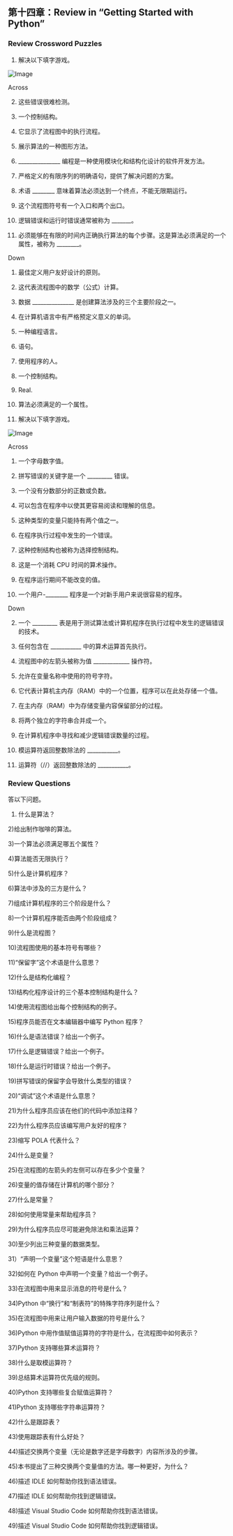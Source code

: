 ## 第十四章：Review in “Getting Started with Python”

### Review Crossword Puzzles

1) 解决以下填字游戏。

![Image](img/review02-01.png)

Across

2) 这些错误很难检测。

3) 一个控制结构。

6) 它显示了流程图中的执行流程。

8) 展示算法的一种图形方法。

10) _______________ 编程是一种使用模块化和结构化设计的软件开发方法。

14) 严格定义的有限序列的明确语句，提供了解决问题的方案。

15) 术语 ________ 意味着算法必须达到一个终点，不能无限期运行。

17) 这个流程图符号有一个入口和两个出口。

18) 逻辑错误和运行时错误通常被称为 _______。

19) 必须能够在有限的时间内正确执行算法的每个步骤。这是算法必须满足的一个属性，被称为 ________。

Down

1) 最佳定义用户友好设计的原则。

4) 这代表流程图中的数学（公式）计算。

5) 数据 _______________ 是创建算法涉及的三个主要阶段之一。

7) 在计算机语言中有严格预定义意义的单词。

9) 一种编程语言。

11) 语句。

12) 使用程序的人。

13) 一个控制结构。

15) Real.

16) 算法必须满足的一个属性。

2) 解决以下填字游戏。

![Image](img/review02-02.png)

Across

1) 一个字母数字值。

7) 拼写错误的关键字是一个 _________ 错误。

9) 一个没有分数部分的正数或负数。

12) 可以包含在程序中以使其更容易阅读和理解的信息。

13) 这种类型的变量只能持有两个值之一。

16) 在程序执行过程中发生的一个错误。

17) 这种控制结构也被称为选择控制结构。

18) 这是一个消耗 CPU 时间的算术操作。

19) 在程序运行期间不能改变的值。

20) 一个用户-________ 程序是一个对新手用户来说很容易的程序。

Down

2) 一个 _________ 表是用于测试算法或计算机程序在执行过程中发生的逻辑错误的技术。

3) 任何包含在 ___________ 中的算术运算首先执行。

4) 流程图中的左箭头被称为值 _____________ 操作符。

5) 允许在变量名称中使用的符号字符。

6) 它代表计算机主内存（RAM）中的一个位置，程序可以在此处存储一个值。

8) 在主内存（RAM）中为存储变量内容保留部分的过程。

10) 将两个独立的字符串合并成一个。

11) 在计算机程序中寻找和减少逻辑错误数量的过程。

14) 模运算符返回整数除法的 ___________。

15) 运算符（//）返回整数除法的 ___________。

### Review Questions

答以下问题。

1) 什么是算法？

2)给出制作咖啡的算法。

3)一个算法必须满足哪五个属性？

4)算法能否无限执行？

5)什么是计算机程序？

6)算法中涉及的三方是什么？

7)组成计算机程序的三个阶段是什么？

8)一个计算机程序能否由两个阶段组成？

9)什么是流程图？

10)流程图使用的基本符号有哪些？

11)“保留字”这个术语是什么意思？

12)什么是结构化编程？

13)结构化程序设计的三个基本控制结构是什么？

14)使用流程图给出每个控制结构的例子。

15)程序员能否在文本编辑器中编写 Python 程序？

16)什么是语法错误？给出一个例子。

17)什么是逻辑错误？给出一个例子。

18)什么是运行时错误？给出一个例子。

19)拼写错误的保留字会导致什么类型的错误？

20)“调试”这个术语是什么意思？

21)为什么程序员应该在他们的代码中添加注释？

22)为什么程序员应该编写用户友好的程序？

23)缩写 POLA 代表什么？

24)什么是变量？

25)在流程图的左箭头的左侧可以存在多少个变量？

26)变量的值存储在计算机的哪个部分？

27)什么是常量？

28)如何使用常量来帮助程序员？

29)为什么程序员应尽可能避免除法和乘法运算？

30)至少列出三种变量的数据类型。

31）“声明一个变量”这个短语是什么意思？

32)如何在 Python 中声明一个变量？给出一个例子。

33)在流程图中用来显示消息的符号是什么？

34)Python 中“换行”和“制表符”的特殊字符序列是什么？

35)在流程图中用来让用户输入数据的符号是什么？

36)Python 中用作值赋值运算符的字符是什么，在流程图中如何表示？

37)Python 支持哪些算术运算符？

38)什么是取模运算符？

39)总结算术运算符优先级的规则。

40)Python 支持哪些复合赋值运算符？

41)Python 支持哪些字符串运算符？

42)什么是跟踪表？

43)使用跟踪表有什么好处？

44)描述交换两个变量（无论是数字还是字母数字）内容所涉及的步骤。

45)本书提出了三种交换两个变量值的方法。哪一种更好，为什么？

46)描述 IDLE 如何帮助你找到语法错误。

47)描述 IDLE 如何帮助你找到逻辑错误。

48)描述 Visual Studio Code 如何帮助你找到语法错误。

49)描述 Visual Studio Code 如何帮助你找到逻辑错误。
